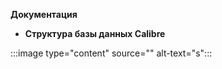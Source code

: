 **Документация**

- **Структура базы данных Calibre**

:::image type="content" source="" alt-text="s":::